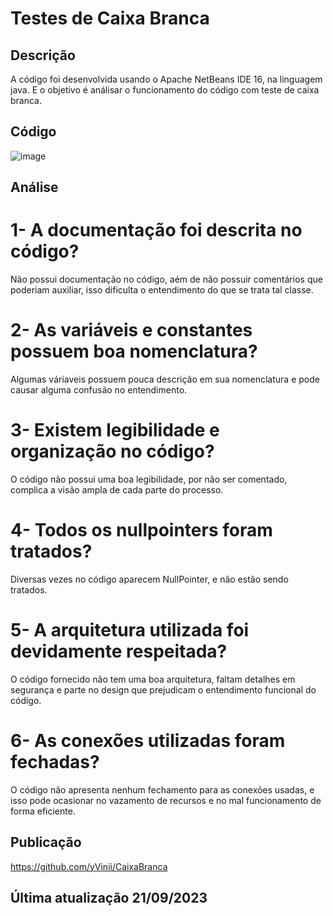 # Testes de Caixa Branca

## Descrição
A código foi desenvolvida usando o Apache NetBeans IDE 16, na linguagem java. E o objetivo é análisar o funcionamento do código com teste de caixa branca.

## Código
![image](https://github.com/yVinii/CaixaBranca/assets/117307556/0f4f6ee4-1d52-4ebb-abd3-a9f1a54cef18)

## Análise
# 1- A documentação foi descrita no código?
Não possui documentação no código, aém de não possuir comentários que poderiam auxiliar, isso dificulta o entendimento do que se trata tal classe. 

# 2- As variáveis e constantes possuem boa nomenclatura?
Algumas váriaveis possuem pouca descrição em sua nomenclatura e pode causar alguma confusão no entendimento.

# 3- Existem legibilidade e organização no código?
O código não possui uma boa legibilidade, por não ser comentado, complica a visão ampla de cada parte do processo.

# 4- Todos os nullpointers foram tratados?
Diversas vezes no código aparecem NullPointer, e não estão sendo tratados. 

# 5- A arquitetura utilizada foi devidamente respeitada?
O código fornecido não tem uma boa arquitetura, faltam detalhes em segurança e parte no design que prejudicam o entendimento funcional do código.

# 6- As conexões utilizadas foram fechadas?
O código não apresenta nenhum fechamento para as conexões usadas, e isso pode ocasionar no vazamento de recursos e no mal funcionamento de forma eficiente.

## Publicação
https://github.com/yVinii/CaixaBranca

## Última atualização 21/09/2023

